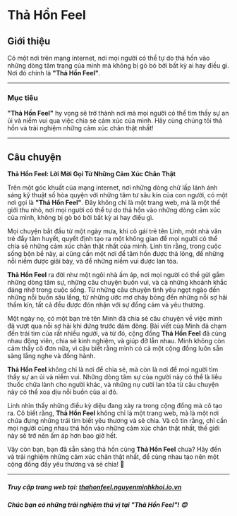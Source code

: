 # Thả Hồn Feel

## Giới thiệu
Có một nơi trên mạng internet, nơi mọi người có thể tự do thả hồn vào những dòng tâm trạng của mình mà không bị gò bó bởi bất kỳ ai hay điều gì. Nơi đó chính là **"Thả Hồn Feel"**.

---

### Mục tiêu
**"Thả Hồn Feel"** hy vọng sẽ trở thành nơi mà mọi người có thể tìm thấy sự an ủi và niềm vui qua việc chia sẻ cảm xúc của mình. Hãy cùng chúng tôi thả hồn và trải nghiệm những cảm xúc chân thật nhất!

---

## Câu chuyện
**Thả Hồn Feel: Lời Mời Gọi Từ Những Cảm Xúc Chân Thật**

Trên một góc khuất của mạng internet, nơi những dòng chữ lấp lánh ánh sáng kỹ thuật số hòa quyện với những tâm tư sâu kín của con người, có một nơi gọi là **"Thả Hồn Feel"**. Đây không chỉ là một trang web, mà là một thế giới thu nhỏ, nơi mọi người có thể tự do thả hồn vào những dòng cảm xúc của mình, không bị gò bó bởi bất kỳ ai hay điều gì.

Mọi chuyện bắt đầu từ một ngày mưa, khi cô gái trẻ tên Linh, một nhà văn trẻ đầy tâm huyết, quyết định tạo ra một không gian để mọi người có thể chia sẻ những cảm xúc chân thật nhất của mình. Linh tin rằng, trong cuộc sống bộn bề này, ai cũng cần một nơi để tâm hồn được thả lỏng, để những nỗi niềm được giãi bày, và để những niềm vui được lan tỏa.

**Thả Hồn Feel** ra đời như một ngôi nhà ấm áp, nơi mọi người có thể gửi gắm những dòng tâm sự, những câu chuyện buồn vui, và cả những khoảnh khắc đáng nhớ trong cuộc sống. Từ những câu chuyện tình yêu ngọt ngào đến những nỗi buồn sâu lắng, từ những ước mơ cháy bỏng đến những nỗi sợ hãi thầm kín, tất cả đều được đón nhận với sự đồng cảm và yêu thương.

Một ngày nọ, có một bạn trẻ tên Minh đã chia sẻ câu chuyện về việc mình đã vượt qua nỗi sợ hãi khi đứng trước đám đông. Bài viết của Minh đã chạm đến trái tim của rất nhiều người, và từ đó, cộng đồng **Thả Hồn Feel** đã cùng nhau động viên, chia sẻ kinh nghiệm, và giúp đỡ lẫn nhau. Minh không còn cảm thấy cô đơn nữa, vì cậu biết rằng mình có cả một cộng đồng luôn sẵn sàng lắng nghe và đồng hành.

**Thả Hồn Feel** không chỉ là nơi để chia sẻ, mà còn là nơi để mọi người tìm thấy sự an ủi và niềm vui. Những dòng tâm sự của người này có thể là liều thuốc chữa lành cho người khác, và những nụ cười lan tỏa từ câu chuyện này có thể xoa dịu nỗi buồn của ai đó.

Linh nhìn thấy những điều kỳ diệu đang xảy ra trong cộng đồng mà cô tạo ra. Cô biết rằng, **Thả Hồn Feel** không chỉ là một trang web, mà là một nơi chứa đựng những trái tim biết yêu thương và sẻ chia. Và cô tin rằng, chỉ cần mọi người cùng nhau thả hồn vào những cảm xúc chân thật nhất, thế giới này sẽ trở nên ấm áp hơn bao giờ hết.

Vậy còn bạn, bạn đã sẵn sàng thả hồn cùng **Thả Hồn Feel** chưa? Hãy đến và trải nghiệm những cảm xúc chân thật nhất, để cùng nhau tạo nên một cộng đồng đầy yêu thương và sẻ chia! 🌟

---

##### Truy cập trang web tại: [thahonfeel.nguyenminhkhoi.io.vn](http://thahonfeel.nguyenminhkhoi.io.vn)

##### Chúc bạn có những trải nghiệm thú vị tại **"Thả Hồn Feel"**! 😊
